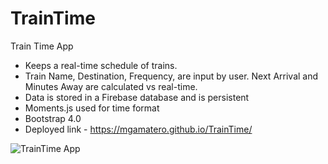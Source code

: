 # TrainTime
Train Time App
  - Keeps a real-time schedule of trains.
  - Train Name, Destination, Frequency, are input by user.  Next Arrival and Minutes Away are calculated vs real-time.
  - Data is stored in a Firebase database and is persistent
  - Moments.js used for time format
  - Bootstrap 4.0
  - Deployed link - https://mgamatero.github.io/TrainTime/

![TrainTime App](https://github.com/mgamatero/TrainTime/blob/master/assets/images/TrainTime.gif "TrainTime App")
